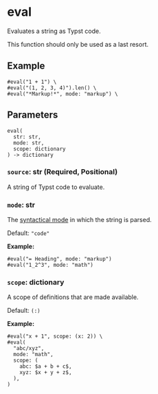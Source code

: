 # eval

Evaluates a string as Typst code.

This function should only be used as a last resort.

## Example

```typst
#eval("1 + 1") \
#eval("(1, 2, 3, 4)").len() \
#eval("*Markup!*", mode: "markup") \
```

## Parameters

```
eval(
  str: str,
  mode: str,
  scope: dictionary
) -> dictionary
```

### `source`: str (Required, Positional)

A string of Typst code to evaluate.

### `mode`: str

The [syntactical mode](/docs/reference/syntax/#modes) in which the string is parsed.

Default: `"code"`

**Example:**
```typst
#eval("= Heading", mode: "markup")
#eval("1_2^3", mode: "math")
```

### `scope`: dictionary

A scope of definitions that are made available.

Default: `(:)`

**Example:**
```typst
#eval("x + 1", scope: (x: 2)) \
#eval(
  "abc/xyz",
  mode: "math",
  scope: (
    abc: $a + b + c$,
    xyz: $x + y + z$,
  ),
)
```
